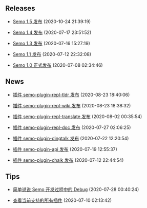 ## Releases

* [Semo 1.5 发布](releases/Semo%201.5%20%E5%8F%91%E5%B8%83.md) (2020-10-24 21:39:19)

* [Semo 1.4 发布](releases/Semo%201.4%20%E5%8F%91%E5%B8%83.md) (2020-07-17 23:51:52)

* [Semo 1.3 发布](releases/Semo%201.3%20%E5%8F%91%E5%B8%83.md) (2020-07-16 15:27:19)

* [Semo 1.1 发布](releases/Semo%201.1%20%E5%8F%91%E5%B8%83.md) (2020-07-12 22:32:08)

* [Semo 1.0 正式发布](releases/Semo%201.0%20%E6%AD%A3%E5%BC%8F%E5%8F%91%E5%B8%83.md) (2020-07-08 02:34:46)

## News

* [插件 semo-plugin-repl-tldr 发布](news/%E6%8F%92%E4%BB%B6%20semo-plugin-repl-tldr%20%E5%8F%91%E5%B8%83.md) (2020-08-23 18:40:06)

* [插件 semo-plugin-repl-wiki 发布](news/%E6%8F%92%E4%BB%B6%20semo-plugin-repl-wiki%20%E5%8F%91%E5%B8%83.md) (2020-08-23 18:38:32)

* [插件 semo-plugin-repl-translate 发布](news/%E6%8F%92%E4%BB%B6%20semo-plugin-repl-translate%20%E5%8F%91%E5%B8%83.md) (2020-08-02 00:35:54)

* [插件 semo-plugin-repl-doc 发布](news/%E6%8F%92%E4%BB%B6%20semo-plugin-repl-doc%20%E5%8F%91%E5%B8%83.md) (2020-07-27 02:06:25)

* [插件 semo-plugin-dingtalk 发布](news/%E6%8F%92%E4%BB%B6%20semo-plugin-dingtalk%20%E5%8F%91%E5%B8%83.md) (2020-07-22 12:20:54)

* [插件 semo-plugin-api 发布](news/%E6%8F%92%E4%BB%B6%20semo-plugin-api%20%E5%8F%91%E5%B8%83.md) (2020-07-19 12:55:37)

* [插件 semo-plugin-chalk 发布](news/%E6%8F%92%E4%BB%B6%20semo-plugin-chalk%20%E5%8F%91%E5%B8%83.md) (2020-07-12 22:44:54)

## Tips

* [简单说说 Semo 开发过程中的 Debug](tips/%E7%AE%80%E5%8D%95%E8%AF%B4%E8%AF%B4%20Semo%20%E5%BC%80%E5%8F%91%E8%BF%87%E7%A8%8B%E4%B8%AD%E7%9A%84%20Debug.md) (2020-07-28 00:40:24)

* [查看当前支持的所有插件](tips/%E6%9F%A5%E7%9C%8B%E5%BD%93%E5%89%8D%E6%94%AF%E6%8C%81%E7%9A%84%E6%89%80%E6%9C%89%E6%8F%92%E4%BB%B6.md) (2020-07-10 02:13:42)

